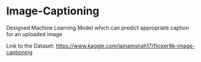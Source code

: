 # Image-Captioning 
Designed Machine Learning Model which can predict appropriate caption for an uploaded image

Link to the Dataset: https://www.kaggle.com/jainamshah17/flicker8k-image-captioning
